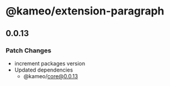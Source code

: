 # @kameo/extension-paragraph

## 0.0.13

### Patch Changes

- increment packages version
- Updated dependencies
  - @kameo/core@0.0.13
